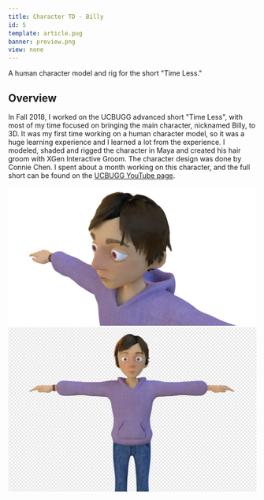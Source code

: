 ```yaml
---
title: Character TD - Billy
id: 5
template: article.pug
banner: preview.png
view: none
---
```


A human character model and rig for the short "Time Less."
<span class="more"></span>  

## Overview
In Fall 2018, I worked on the UCBUGG advanced short "Time Less", with most of my time focused on bringing the main character, nicknamed Billy, to 3D. It was my first time working on a human character model, so it was a huge learning experience and I learned a lot from the experience. I modeled, shaded and rigged the character in Maya and created his hair groom with XGen Interactive Groom. The character design was done by Connie Chen. I spent about a month working on this character, and the full short can be found on the [UCBUGG YouTube page](https://www.youtube.com/watch?v=JkhhP1J3Sok).

![Hair groom rendered](images/groom.png)
![Hair groom rendered](images/body.png)
